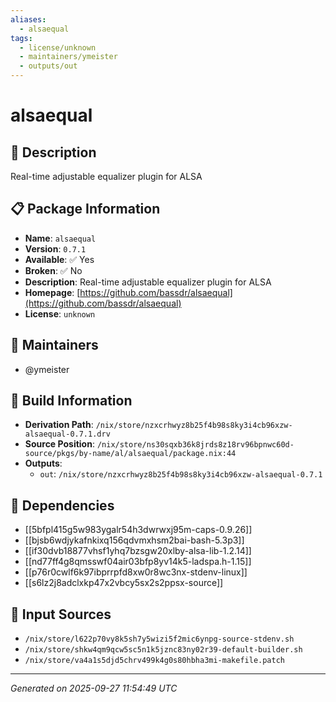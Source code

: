 ```yaml
---
aliases:
  - alsaequal
tags:
  - license/unknown
  - maintainers/ymeister
  - outputs/out
---
```


# alsaequal

## 📝 Description

Real-time adjustable equalizer plugin for ALSA

## 📋 Package Information

- **Name**: `alsaequal`
- **Version**: `0.7.1`
- **Available**: ✅ Yes
- **Broken**: ✅ No
- **Description**: Real-time adjustable equalizer plugin for ALSA
- **Homepage**: [https://github.com/bassdr/alsaequal](https://github.com/bassdr/alsaequal)
- **License**: `unknown`
## 👥 Maintainers

- @ymeister


## 🔧 Build Information

- **Derivation Path**: `/nix/store/nzxcrhwyz8b25f4b98s8ky3i4cb96xzw-alsaequal-0.7.1.drv`
- **Source Position**: `/nix/store/ns30sqxb36k8jrds8z18rv96bpnwc60d-source/pkgs/by-name/al/alsaequal/package.nix:44`
- **Outputs**:
  - `out`:  `/nix/store/nzxcrhwyz8b25f4b98s8ky3i4cb96xzw-alsaequal-0.7.1`

## 🔗 Dependencies

- [[5bfpl415g5w983ygalr54h3dwrwxj95m-caps-0.9.26]]
- [[bjsb6wdjykafnkixq156qdvmxhsm2bai-bash-5.3p3]]
- [[if30dvb18877vhsf1yhq7bzsgw20xlby-alsa-lib-1.2.14]]
- [[nd77ff4g8qmsswf04air03bfp8yv14k5-ladspa.h-1.15]]
- [[p76r0cwlf6k97ibprrpfd8xw0r8wc3nx-stdenv-linux]]
- [[s6lz2j8adclxkp47x2vbcy5sx2s2ppsx-source]]

## 📁 Input Sources

- `/nix/store/l622p70vy8k5sh7y5wizi5f2mic6ynpg-source-stdenv.sh`
- `/nix/store/shkw4qm9qcw5sc5n1k5jznc83ny02r39-default-builder.sh`
- `/nix/store/va4a1s5djd5chrv499k4g0s80hbha3mi-makefile.patch`

---
*Generated on 2025-09-27 11:54:49 UTC*
